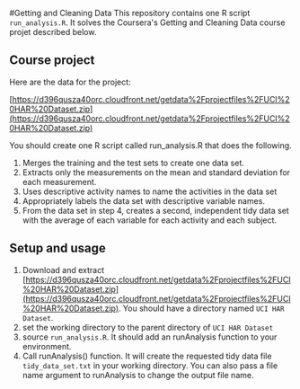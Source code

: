 #Getting and Cleaning Data
This repository contains one R script ```run_analysis.R```. It solves the Coursera's Getting and Cleaning Data course projet described below. 
## Course project
Here are the data for the project: 

[https://d396qusza40orc.cloudfront.net/getdata%2Fprojectfiles%2FUCI%20HAR%20Dataset.zip](https://d396qusza40orc.cloudfront.net/getdata%2Fprojectfiles%2FUCI%20HAR%20Dataset.zip) 

 You should create one R script called run_analysis.R that does the following. 
 
1. Merges the training and the test sets to create one data set.
2. Extracts only the measurements on the mean and standard deviation for each measurement. 
3. Uses descriptive activity names to name the activities in the data set
4. Appropriately labels the data set with descriptive variable names. 
5. From the data set in step 4, creates a second, independent tidy data set with the average of each variable for each activity and each subject.

## Setup and usage

1. Download and extract [https://d396qusza40orc.cloudfront.net/getdata%2Fprojectfiles%2FUCI%20HAR%20Dataset.zip](https://d396qusza40orc.cloudfront.net/getdata%2Fprojectfiles%2FUCI%20HAR%20Dataset.zip). You should have a directory named ```UCI HAR Dataset```.
2. set the working directory to the parent directory of ```UCI HAR Dataset```
3. source ```run_analysis.R```. It should add an runAnalysis function to your environment.
4. Call runAnalysis() function. It will create the requested tidy data file ```tidy_data_set.txt``` in your working directory. You can also pass a file name argument to runAnalysis to change the output file name.
